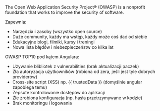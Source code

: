 The Open Web Application Security Project® (OWASP) is a nonprofit foundation that works to improve the security of software. 

Zapewnia:
- Narzędzia i zasoby (wszystko open source)
- Duże community, każdy ma wstęp, każdy może coś dać od siebie
- Edukacyjne blogi, filmiki, kursy i treningi
- Nowa lista błędów i niebezpieczeństw co kilka lat

OWASP TOP10 pod kątem Angulara:
- Używanie blibliotek z vulnerabilities (brak aktualizacji paczek)
- Zła autoryzacja użytkowników (robiona od zera, jeśli jest tyle dobrych providerów)
- Cross-site script (XSS) np. {{ trustedData }} (domyślnie angular zapobiega temu)
- Zepsute kontrolowanie dostępów do aplikacji
- Źle zrobiona konfiguracja (np. hasła przetrzymywane w kodzie)
- Brak monitoringu i logowania
